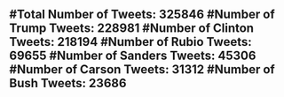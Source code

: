 #Total Number of Tweets: 325846 
#Number of Trump Tweets: 228981
#Number of Clinton Tweets: 218194
#Number of Rubio Tweets: 69655
#Number of Sanders Tweets: 45306
#Number of Carson Tweets: 31312
#Number of Bush Tweets: 23686
---
